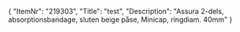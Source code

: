 {
  "ItemNr": "219303",
  "Title": "test",
  "Description": "Assura 2-dels, absorptionsbandage, sluten beige påse, Minicap, ringdiam. 40mm"
}